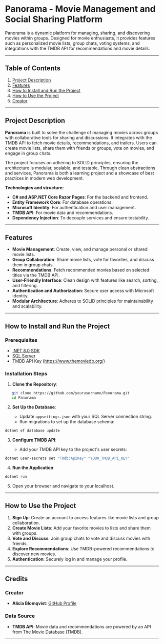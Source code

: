 # Panorama - Movie Management and Social Sharing Platform

Panorama is a dynamic platform for managing, sharing, and discovering movies within groups. Designed for movie enthusiasts, it provides features such as personalized movie lists, group chats, voting systems, and integrations with the TMDB API for recommendations and movie details.

* * *

## Table of Contents

1.  [Project Description](#project-description)
2.  [Features](#features)
3.  [How to Install and Run the Project](#how-to-install-and-run-the-project)
4.  [How to Use the Project](#how-to-use-the-project)
5.  [Creator](#creator)

* * *

## Project Description

**Panorama** is built to solve the challenge of managing movies across groups with collaborative tools for sharing and discussions. It integrates with the TMDB API to fetch movie details, recommendations, and trailers. Users can create movie lists, share them with friends or groups, vote on movies, and engage in group chats.

The project focuses on adhering to SOLID principles, ensuring the architecture is modular, scalable, and testable. Through clean abstractions and services, Panorama is both a learning project and a showcase of best practices in modern web development.

**Technologies and structure:**

*   **C# and ASP.NET Core Razor Pages**: For the backend and frontend.
*   **Entity Framework Core**: For database operations.
*   **Microsoft Identity**: For authentication and user management.
*   **TMDB API**: For movie data and recommendations.
*   **Dependency Injection**: To decouple services and ensure testability.

* * *

## Features

*   **Movie Management**: Create, view, and manage personal or shared movie lists.
*   **Group Collaboration**: Share movie lists, vote for favorites, and discuss them in group chats.
*   **Recommendations**: Fetch recommended movies based on selected titles via the TMDB API.
*   **User-Friendly Interface**: Clean design with features like search, sorting, and filtering.
*   **Authentication and Authorization**: Secure user access with Microsoft Identity.
*   **Modular Architecture**: Adheres to SOLID principles for maintainability and scalability.

* * *

## How to Install and Run the Project

### Prerequisites

*   [.NET 8.0 SDK](https://dotnet.microsoft.com/download/dotnet/8.0)
*   [SQL Server](https://www.microsoft.com/en-us/sql-server/sql-server-downloads)
*   TMDB API Key (https://www.themoviedb.org/)

### Installation Steps

1.  **Clone the Repository**:
    
```bash
   git clone https://github.com/yourusername/Panorama.git 
   cd Panorama
```
    
2.  **Set Up the Database**:
    
    *   Update `appsettings.json` with your SQL Server connection string.
    *   Run migrations to set up the database schema:
        
```bash
dotnet ef database update
```
        
3.  **Configure TMDB API**:
    
    *   Add your TMDB API key to the project's user secrets:
        
```bash
dotnet user-secrets set "Tmdb:ApiKey" "YOUR_TMDB_API_KEY"
```
        
4.  **Run the Application**:
    
 ```bash
dotnet run
```
    
5.  Open your browser and navigate to your localhost.
    

* * *

## How to Use the Project

1.  **Sign Up**: Create an account to access features like movie lists and group collaboration.
2.  **Create Movie Lists**: Add your favorite movies to lists and share them with groups.
3.  **Vote and Discuss**: Join group chats to vote and discuss movies with friends.
4.  **Explore Recommendations**: Use TMDB-powered recommendations to discover new movies.
5.  **Authentication**: Securely log in and manage your profile.

* * *

## Credits

### Creator

*   **Alicia Blomqvist**: [GitHub Profile](https://github.com/aliciablomqvist)

### Data Source

*   **TMDB API**: Movie data and recommendations are powered by an API from [The Movie Database (TMDB)](https://www.themoviedb.org/).

* * *
